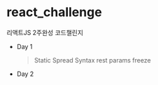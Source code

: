 # react_challenge
리액트JS 2주완성 코드챌린지

- Day 1
  > Static
  > Spread Syntax
  > rest params
  > freeze

- Day 2
